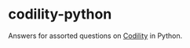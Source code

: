 # codility-python

Answers for assorted questions on [Codility][1] in Python.

[1]: https://codility.com/programmers/lessons/
